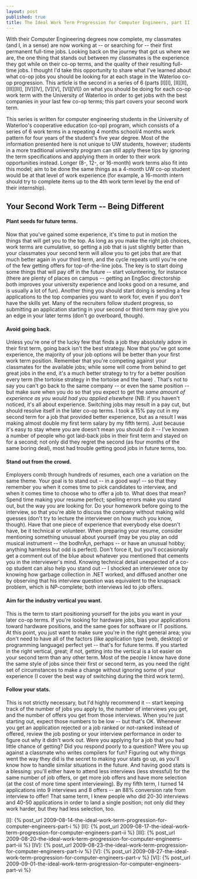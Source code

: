 ```yaml
---
layout: post
published: true
title: The Ideal Work Term Progression for Computer Engineers, part II
---
```


With their Computer Engineering degrees now complete, my classmates (and I, in a sense) are now working at -- or
searching for -- their first permanent full-time jobs. Looking back on the journey that got us where we are, the one
thing that stands out between my classmates is the experience they got while on their co-op terms, and the quality of
their resulting full-time jobs. I thought I'd take this opportunity to share what I've learned about what co-op jobs you
should be looking for at each stage in the Waterloo co-op progression. This article is the second in a series of 6
(parts [I][I], [II][II], [III][III], [IV][IV], [V][V], [VI][VI]) on what you should be doing for each co-op work term
with the University of Waterloo in order to get jobs with the best companies in your last few co-op terms; this part
covers your second work term.

This series is written for computer engineering students in the University of Waterloo's cooperative education (co-op)
program, which consists of a series of 6 work terms in a repeating 4 months school/4 months work pattern for four years
of the student's five year degree. Most of the information presented here is not unique to UW students, however;
students in a more traditional university program can still apply these tips by ignoring the term specifications and
applying them in order to their work opportunities instead. Longer (8-, 12-, or 16-month) work terms also fit into this
model; aim to be done the same things as a 4-month UW co-op student would be at that level of work experience (for
example, a 16-month intern should try to complete items up to the 4th work term level by the end of their internship).

## Your Second Work Term -- Being Different

#### Plant seeds for future terms.

Now that you've gained some experience, it's time to put in motion the things that will get you to the top. As long as
you make the right job choices, work terms are cumulative, so getting a job that is just slightly better than your
classmates your second term will allow you to get jobs that are that much better again in your third term, and the cycle
repeats until you're one of the few getting offers for top-of-the-line jobs. The key is to start doing some things that
will pay off in the future -- start volunteering, for instance (there are plenty of places on campus -- getting an EngSoc
directorship both improves your university experience and looks good on a resume, and is usually a lot of fun). Another
thing you should start doing is sending a few applications to the top companies you want to work for, even if you don't
have the skills yet. Many of the recruiters follow student progress, so submitting an application starting in your
second or third term may give you an edge in your later terms (don't go overboard, though).

#### Avoid going back.

Unless you're one of the lucky few that finds a job they absolutely adore in their first term, going back isn't the best
strategy. Now that you've got some experience, the majority of your job options will be better than your first work term
position. Remember that you're competing against your classmates for the available jobs; while some will come from
behind to get great jobs in the end, it's a much better strategy to try for a better position every term (the tortoise
strategy in the tortoise and the hare) . That's not to say you can't go back to the same company -- or even the same
position -- but make sure when you do so that you expect to get the *same amount of experience as you would had you
applied elsewhere* (NB: if you haven't noticed, it's all about experience. Switching jobs may result in a pay cut, but
should resolve itself in the later co-op terms. I took a 15% pay cut in my second term for a job that provided better
experience, but as a result I was making almost double my first term salary by my fifth term). Just because it's easy to
stay where you are doesn't mean you should do it -- I've known a number of people who got laid-back jobs in their first
term and stayed on for a second; not only did they regret the second (as four months of the same boring deal), most had
trouble getting good jobs in future terms, too.

#### Stand out from the crowd.

Employers comb through hundreds of resumes, each one a variation on the same theme. Your goal is to stand out -- in a
good way! -- so that they remember you when it comes time to pick candidates to interview, and when it comes time to
choose who to offer a job to. What does that mean? Spend time making your resume perfect; spelling errors make you stand
out, but the way you are looking for. Do your homework before going to the interview, so that you're able to discuss the
company without making wild guesses (don't try to lecture the interviewer on how much you know, though). Have that one
piece of experience that everybody else doesn't have, be it technical or volunteer. When preparing your resume, consider
mentioning something unusual about yourself (may be you play an odd musical instrument -- the bodhr&Atilde;&iexcl;n,
perhaps -- or have an unusual hobby; anything harmless but odd is perfect). Don't force it, but you'll occasionally get a
comment out of the blue about whatever you mentioned that cements you in the interviewer's mind. Knowing technical
detail unexpected of a co-op student can also help you stand out -- I shocked an interviewer once by knowing how garbage
collection in .NET worked, and diffused another one by observing that his interview question was equivalent to the
knapsack problem, which is NP-complete; both interviews led to job offers.

#### Aim for the industry vertical you want.

This is the term to start positioning yourself for the jobs you want in your later co-op terms. If you're looking for
hardware jobs, bias your applications toward hardware positions, and the same goes for software or IT positions. At this
point, you just want to make sure you're in the right general area; you don't need to have all of the factors (like
application type (web, desktop) or programming language) perfect yet -- that's for future terms. If you started in the
right vertical, great; if not, getting into the vertical is a lot easier on your second term than any other term. Most
of the people I know have done the same style of jobs since their first or second term, as you need the right set of
circumstances to make a change without ignoring some of your experience (I cover the best way of switching during the
third work term).

#### Follow your stats.

This is not strictly necessary, but I'd highly recommend it -- start keeping track of the number of jobs you apply to,
the number of interviews you get, and the number of offers you get from those interviews. When you're just starting out,
expect those numbers to be low -- but that's OK. Whenever you get an application rejected or a job ranked or not-ranked
instead of offered, review the job posting or your interview performance in order to figure out why it didn't work out.
Were you applying for a job that you had little chance of getting? Did you respond poorly to a question? Were you up
against a classmate who writes compilers for fun? Figuring out why things went the way they did is the secret to making
your stats go up, as you'll know how to handle similar situations in the future. And having good stats is a blessing:
you'll either have to attend less interviews (less stressful) for the same number of job offers, or get more job offers
and have more selection (at the cost of more time spent interviewing). By my fifth term, I turned 14 applications into 9
interviews and 8 offers -- an 88% conversion rate from interview to offer! That same term, I knew people who did 20-30
interviews and 40-50 applications in order to land a single position; not only did they work harder, but they had less
selection, too.

[I]: {% post_url 2009-08-14-the-ideal-work-term-progression-for-computer-engineers-part-i %}
[II]: {% post_url 2009-08-17-the-ideal-work-term-progression-for-computer-engineers-part-ii %}
[III]: {% post_url 2009-08-20-the-ideal-work-term-progression-for-computer-engineers-part-iii %}
[IV]: {% post_url 2009-08-23-the-ideal-work-term-progression-for-computer-engineers-part-iv %}
[V]: {% post_url 2009-08-27-the-ideal-work-term-progression-for-computer-engineers-part-v %}
[VI]: {% post_url 2009-09-01-the-ideal-work-term-progression-for-computer-engineers-part-vi %}
